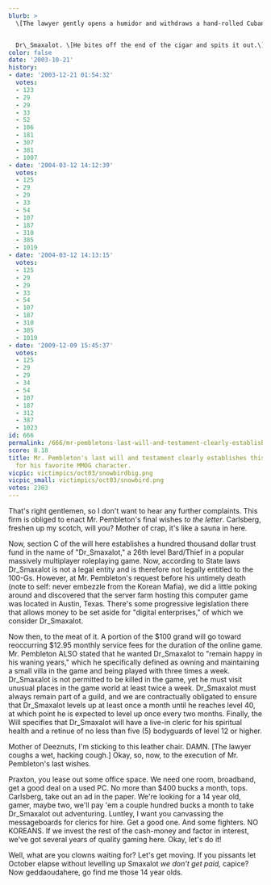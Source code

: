```yaml
---
blurb: >
  \[The lawyer gently opens a humidor and withdraws a hand-rolled Cuban cigar.\]


  Dr\_Smaxalot. \[He bites off the end of the cigar and spits it out.\] My meal ticket...
color: false
date: '2003-10-21'
history:
- date: '2003-12-21 01:54:32'
  votes:
  - 123
  - 29
  - 29
  - 33
  - 52
  - 106
  - 181
  - 307
  - 381
  - 1007
- date: '2004-03-12 14:12:39'
  votes:
  - 125
  - 29
  - 29
  - 33
  - 54
  - 107
  - 187
  - 310
  - 385
  - 1019
- date: '2004-03-12 14:13:15'
  votes:
  - 125
  - 29
  - 29
  - 33
  - 54
  - 107
  - 187
  - 310
  - 385
  - 1019
- date: '2009-12-09 15:45:37'
  votes:
  - 125
  - 29
  - 29
  - 34
  - 54
  - 107
  - 187
  - 312
  - 387
  - 1023
id: 666
permalink: /666/mr-pembletons-last-will-and-testament-clearly-establishes-this-trust-fund-for-his-favorite-mmog-character/
score: 8.18
title: Mr. Pembleton's last will and testament clearly establishes this trust fund
  for his favorite MMOG character.
vicpic: victimpics/oct03/snowbirdbig.png
vicpic_small: victimpics/oct03/snowbird.png
votes: 2303
---
```


That's right gentlemen, so I don't want to hear any further complaints.
This firm is obliged to enact Mr. Pembleton's final wishes *to the
letter*. Carlsberg, freshen up my scotch, will you? Mother of crap, it's
like a sauna in here.

Now, section C of the will here establishes a hundred thousand dollar
trust fund in the name of "Dr\_Smaxalot," a 26th level Bard/Thief in a
popular massively multiplayer roleplaying game. Now, according to State
laws Dr\_Smaxalot is not a legal entity and is therefore not legally
entitled to the 100-Gs. However, at Mr. Pembleton's request before his
untimely death (note to self: never embezzle from the Korean Mafia), we
did a little poking around and discovered that the server farm hosting
this computer game was located in Austin, Texas. There's some
progressive legislation there that allows money to be set aside for
"digital enterprises," of which we consider Dr\_Smaxalot.

Now then, to the meat of it. A portion of the $100 grand will go toward
reoccurring $12.95 monthly service fees for the duration of the online
game. Mr. Pembleton ALSO stated that he wanted Dr\_Smaxalot to "remain
happy in his waning years," which he specifically defined as owning and
maintaining a small villa in the game and being played with three times
a week. Dr\_Smaxalot is not permitted to be killed in the game, yet he
must visit unusual places in the game world at least twice a week.
Dr\_Smaxalot must always remain part of a guild, and we are
contractually obligated to ensure that Dr\_Smaxalot levels up at least
once a month until he reaches level 40, at which point he is expected to
level up once every two months. Finally, the Will specifies that
Dr\_Smaxalot will have a live-in cleric for his spiritual health and a
retinue of no less than five (5) bodyguards of level 12 or higher.

Mother of Deeznuts, I'm sticking to this leather chair. DAMN. \[The
lawyer coughs a wet, hacking cough.\] Okay, so, now, to the execution of
Mr. Pembleton's last wishes.

Praxton, you lease out some office space. We need one room, broadband,
get a good deal on a used PC. No more than $400 bucks a month, tops.
Carlsberg, take out an ad in the paper. We're looking for a 14 year old,
gamer, maybe two, we'll pay 'em a couple hundred bucks a month to take
Dr\_Smaxalot out adventuring. Luntley, I want you canvassing the
messageboards for clerics for hire. Get a good one. And some fighters.
NO KOREANS. If we invest the rest of the cash-money and factor in
interest, we've got several years of quality gaming here. Okay, let's do
it!

Well, what are you clowns waiting for? Let's get moving. If you pissants
let October elapse without levelling up Smaxalot *we don't get paid,*
capice? Now geddaoudahere, go find me those 14 year olds.